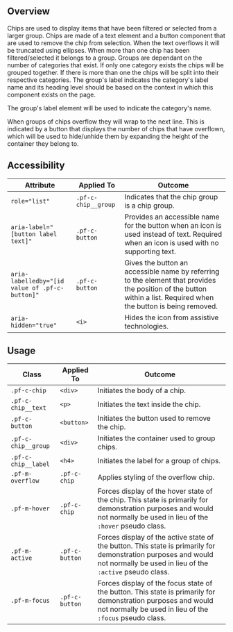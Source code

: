 ## Overview

Chips are used to display items that have been filtered or selected from a larger group. Chips are made of a text element and a button component that are used to remove the chip from selection. When the text overflows it will be truncated using ellipses. When more than one chip has been filtered/selected it belongs to a group. Groups are dependant on the number of categories that exist. If only one category exists the chips will be grouped together. If there is more than one the chips will be split into their respective categories. The group's label indicates the category's label name and its heading level should be based on the context in which this component exists on the page.

The group's label element will be used to indicate the category's name. 

When groups of chips overflow they will wrap to the next line. This is indicated by a button that displays the number of chips that have overflown, which will be used to hide/unhide them by expanding the height of the container they belong to.

## Accessibility

| Attribute | Applied To | Outcome |
| -- | -- | -- |
| `role="list"` | `.pf-c-chip__group` | Indicates that the chip group is a chip group. |
| `aria-label="[button label text]"` | `.pf-c-button` |  Provides an accessible name for the button when an icon is used instead of text. Required when an icon is used with no supporting text. |
| `aria-labelledby="[id value of .pf-c-button]"` | `.pf-c-button` | Gives the button an accessible name by referring to the element that provides the position of the button within a list. Required when the button is being removed. |
| `aria-hidden="true"` | `<i>` |  Hides the icon from assistive technologies. |

## Usage

| Class | Applied To | Outcome |
| -- | -- | -- |
| `.pf-c-chip` | `<div>` | Initiates the body of a chip. |
| `.pf-c-chip__text` | `<p>` | Initiates the text inside the chip. |
| `.pf-c-button` | `<button>` | Initiates the button used to remove the chip. |
| `.pf-c-chip__group` | `<div>` | Initiates the container used to group chips. |
| `.pf-c-chip__label` | `<h4>` | Initiates the label for a group of chips. |
| `.pf-m-overflow` | `.pf-c-chip` | Applies styling of the overflow chip. |
| `.pf-m-hover` | `.pf-c-chip` | Forces display of the hover state of the chip. This state is primarily for demonstration purposes and would not normally be used in lieu of the `:hover` pseudo class. |
| `.pf-m-active` | `.pf-c-button` | Forces display of the active state of the button. This state is primarily for demonstration purposes and would not normally be used in lieu of the `:active` pseudo class. |
| `.pf-m-focus` | `.pf-c-button` | Forces display of the focus state of the button. This state is primarily for demonstration purposes and would not normally be used in lieu of the `:focus` pseudo class. |